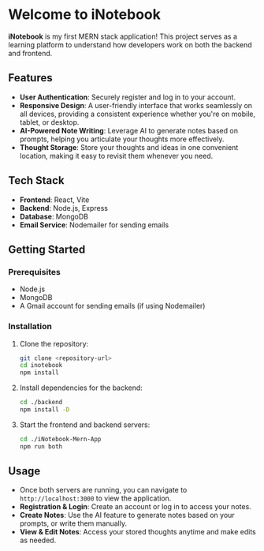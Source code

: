 # Welcome to **iNotebook**

**iNotebook** is my first MERN stack application! This project serves as a learning platform to understand how developers work on both the backend and frontend.

## Features

- **User Authentication**: Securely register and log in to your account.
- **Responsive Design**: A user-friendly interface that works seamlessly on all devices, providing a consistent experience whether you're on mobile, tablet, or desktop.
- **AI-Powered Note Writing**: Leverage AI to generate notes based on prompts, helping you articulate your thoughts more effectively.
- **Thought Storage**: Store your thoughts and ideas in one convenient location, making it easy to revisit them whenever you need.

## Tech Stack

- **Frontend**: React, Vite
- **Backend**: Node.js, Express
- **Database**: MongoDB
- **Email Service**: Nodemailer for sending emails

## Getting Started

### Prerequisites

- Node.js
- MongoDB
- A Gmail account for sending emails (if using Nodemailer)

### Installation

1. Clone the repository:

   ```bash
   git clone <repository-url>
   cd inotebook
   npm install


2. Install dependencies for the backend:

   ```bash
   cd ./backend
   npm install -D

3. Start the frontend and backend servers:

   ```bash
   cd ./iNotebook-Mern-App
   npm run both

## Usage

- Once both servers are running, you can navigate to `http://localhost:3000` to view the application.
- **Registration & Login**: Create an account or log in to access your notes.
- **Create Notes**: Use the AI feature to generate notes based on your prompts, or write them manually.
- **View & Edit Notes**: Access your stored thoughts anytime and make edits as needed.
